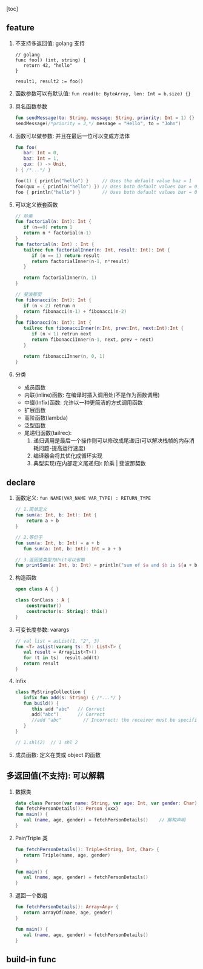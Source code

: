 [toc]

## feature

1. 不支持多返回值: golang 支持

   ```golang
   // golang
   func foo() (int, string) {
      return 42, "hello"
   }

   result1, result2 := foo()
   ```

2. 函数参数可以有默认值: `fun read(b: ByteArray, len: Int = b.size) {}`
3. 具名函数参数

   ```kotlin
   fun sendMessage(to: String, message: String, priority: Int = 1) {}
   sendMessage(/*priority = 3,*/ message = "Hello", to = "John")
   ```

4. 函数可以做参数: 并且在最后一位可以变成方法体

   ```kotlin
   fun foo(
      bar: Int = 0,
      baz: Int = 1,
      qux: () -> Unit,
   ) { /*...*/ }

   foo(1) { println("hello") }     // Uses the default value baz = 1
   foo(qux = { println("hello") }) // Uses both default values bar = 0 and baz = 1
   foo { println("hello") }        // Uses both default values bar = 0 and baz = 1
   ```

5. 可以定义嵌套函数

   ```kotlin
   // 阶乘
   fun factorial(n: Int): Int {
      if (n==0) return 1
      return n * factorial(n-1)
   }
   fun factorial(n: Int) : Int {
      tailrec fun factorialInner(n: Int, result: Int): Int {
         if (n == 1) return result
         return factorialInner(n-1, n*result)
      }

      return factorialInner(n, 1)
   }

   // 斐波那契
   fun fibonacci(n: Int): Int {
      if (n < 2) retrun n
      return fibonacci(n-1) + fibonacci(n-2)
   }
   fun fibonacci(n: Int): Int {
      tailrec fun fibonacciInner(n:Int, prev:Int, next:Int):Int {
         if (n < 1) retrun next
         return fibonacciInner(n-1, next, prev + next)
      }

      return fibonacciInner(n, 0, 1)
   }
   ```

6. 分类

   - 成员函数
   - 内联(inline)函数: 在编译时插入调用处(不是作为函数调用)
   - 中缀(Infix)函数: 允许以一种更简洁的方式调用函数
   - 扩展函数
   - 高阶函数(lambda)
   - 泛型函数
   - 尾递归函数(tailrec):
     1. 递归调用是最后一个操作则可以修改成尾递归(可以解决栈帧的内存消耗问题-提高运行速度)
     2. 编译器会将其优化成循环实现
     3. 典型实现(在内部定义尾递归): 阶乘 | 斐波那契数

## declare

1. 函数定义: `fun NAME(VAR_NAME VAR_TYPE) : RETURN_TYPE`

   ```kotlin
   // 1.简单定义
   fun sum(a: Int, b: Int): Int {
       return a + b
   }

   // 2.等价于
   fun sum(a: Int, b: Int) = a + b
      fun sum(a: Int, b: Int): Int = a + b

   // 3.返回值类型为Unit可以省略
   fun printSum(a: Int, b: Int) = println("sum of $a and $b is ${a + b}")
   ```

2. 构造函数

   ```kotlin
   open class A { }

   class ConClass : A {
       constructor()
       constructor(s: String): this()
   }
   ```

3. 可变长度参数: varargs

   ```kotlin
   // val list = asList(1, "2", 3)
   fun <T> asList(vararg ts: T): List<T> {
      val result = ArrayList<T>()
      for (t in ts)  result.add(t)
      return result
   }
   ```

4. Infix

   ```kotlin
   class MyStringCollection {
      infix fun add(s: String) { /*...*/ }
      fun build() {
         this add "abc"   // Correct
         add("abc")       // Correct
         //add "abc"        // Incorrect: the receiver must be specified
      }
   }

   // 1.shl(2)  // 1 shl 2
   ```

5. 成员函数: 定义在类或 object 的函数

## 多返回值(不支持): 可以解耦

1. 数据类

   ```kotlin
   data class Person(var name: String, var age: Int, var gender: Char)
   fun fetchPersonDetails(): Person {xxx}
   fun main() {
      val (name, age, gender) = fetchPersonDetails()    // 解构声明
   }
   ```

2. Pair/Triple 类

   ```kotlin
   fun fetchPersonDetails(): Triple<String, Int, Char> {
      return Triple(name, age, gender)
   }

   fun main() {
      val (name, age, gender) = fetchPersonDetails()
   }
   ```

3. 返回一个数组

   ```kotlin
   fun fetchPersonDetails(): Array<Any> {
      return arrayOf(name, age, gender)
   }

   fun main() {
      val (name, age, gender) = fetchPersonDetails()
   }
   ```

## build-in func
